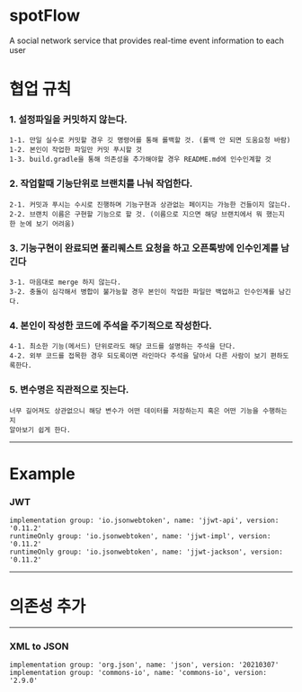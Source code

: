 # spotFlow
A social network service that provides real-time event information to each user

# 협업 규칙 
    
### 1. 설정파일을 커밋하지 않는다.  
    1-1. 만일 실수로 커밋할 경우 깃 명령어를 통해 롤백할 것. (롤백 안 되면 도움요청 바람)  
    1-2. 본인이 작업한 파일만 커밋 푸시할 것  
    1-3. build.gradle을 통해 의존성을 추가해야할 경우 README.md에 인수인계할 것
  
### 2. 작업할때 기능단위로 브랜치를 나눠 작업한다.  
    2-1. 커밋과 푸시는 수시로 진행하며 기능구현과 상관없는 페이지는 가능한 건들이지 않는다.  
    2-2. 브랜치 이름은 구현할 기능으로 할 것. (이름으로 지으면 해당 브랜치에서 뭐 했는지 한 눈에 보기 어려움)
  
### 3. 기능구현이 완료되면 풀리퀘스트 요청을 하고 오픈톡방에 인수인계를 남긴다  
    3-1. 마음대로 merge 하지 않는다.  
    3-2. 충돌이 심각해서 병합이 불가능할 경우 본인이 작업한 파일만 백업하고 인수인계를 남긴다. 

### 4. 본인이 작성한 코드에 주석을 주기적으로 작성한다.
    4-1. 최소한 기능(메서드) 단위로라도 해당 코드를 설명하는 주석을 단다.
    4-2. 외부 코드를 접목한 경우 되도록이면 라인마다 주석을 달아서 다른 사람이 보기 편하도록한다.

### 5. 변수명은 직관적으로 짓는다.
    너무 길어져도 상관없으니 해당 변수가 어떤 데이터를 저장하는지 혹은 어떤 기능을 수행하는지  
    알아보기 쉽게 한다.
---
# Example
 ### JWT
    implementation group: 'io.jsonwebtoken', name: 'jjwt-api', version: '0.11.2'  
    runtimeOnly group: 'io.jsonwebtoken', name: 'jjwt-impl', version: '0.11.2'
    runtimeOnly group: 'io.jsonwebtoken', name: 'jjwt-jackson', version: '0.11.2'
---
# 의존성 추가

---
### XML to JSON
	implementation group: 'org.json', name: 'json', version: '20210307'
	implementation group: 'commons-io', name: 'commons-io', version: '2.9.0'
